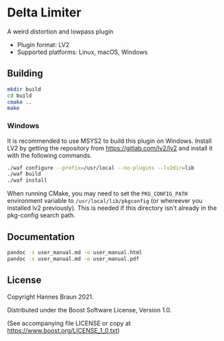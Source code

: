 # Delta Limiter

A weird distortion and lowpass plugin

- Plugin format: LV2
- Supported platforms: Linux, macOS, Windows

## Building

```bash
mkdir build
cd build
cmake ..
make
```

### Windows

It is recommended to use MSYS2 to build this plugin on Windows. Install LV2 by getting the repository from https://gitlab.com/lv2/lv2 and install it with the following commands.

```bash
./waf configure --prefix=/usr/local --no-plugins --lv2dir=lib
./waf build
./waf install
```

When running CMake, you may need to set the `PKG_CONFIG_PATH` environment variable to `/usr/local/lib/pkgconfig` (or whereever you installed lv2 previously). This is needed if this directory isn't already in the pkg-config search path.

## Documentation

```bash
pandoc -s user_manual.md -o user_manual.html
pandoc -s user_manual.md -o user_manual.pdf
```

## License

Copyright Hannes Braun 2021.

Distributed under the Boost Software License, Version 1.0.

(See accompanying file LICENSE or copy at https://www.boost.org/LICENSE_1_0.txt)
